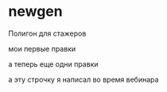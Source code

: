 # newgen

Полигон для стажеров

мои первые правки

а теперь еще одни правки

а эту строчку я написал во время вебинара